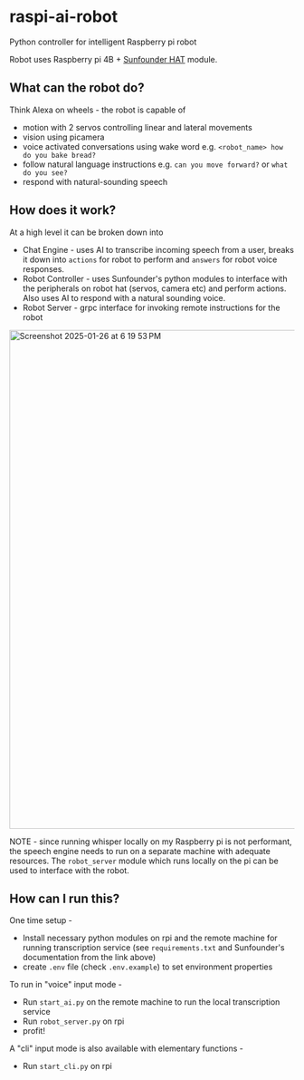 # raspi-ai-robot
Python controller for intelligent Raspberry pi robot

Robot uses Raspberry pi 4B + [Sunfounder HAT](https://www.sunfounder.com/products/sunfounder-robot-hat-expansion-board-designed-for-raspberry-pi) module.

## What can the robot do?
Think Alexa on wheels - the robot is capable of
- motion with 2 servos controlling linear and lateral movements
- vision using picamera
- voice activated conversations using wake word e.g. `<robot_name> how do you bake bread?`
- follow natural language instructions e.g. `can you move forward?` or `what do you see?`
- respond with natural-sounding speech

## How does it work?
At a high level it can be broken down into 
- Chat Engine - uses AI to transcribe incoming speech from a user, breaks it down into `actions` for robot to perform and `answers` for robot voice responses. 
- Robot Controller - uses Sunfounder's python modules to interface with the peripherals on robot hat (servos, camera etc) and perform actions. Also uses AI to respond with a natural sounding voice.
- Robot Server - grpc interface for invoking remote instructions for the robot
<img width="880" alt="Screenshot 2025-01-26 at 6 19 53 PM" src="https://github.com/user-attachments/assets/eec82f15-335d-4b38-be62-289522ec123a" />

NOTE - since running whisper locally on my Raspberry pi is not performant, the speech engine needs to run on a separate machine with adequate resources. The `robot_server` module which runs locally on the pi can be used to interface with the robot.

## How can I run this?
One time setup - 
* Install necessary python modules on rpi and the remote machine for running transcription service (see `requirements.txt` and Sunfounder's documentation from the link above)
* create `.env` file (check `.env.example`) to set environment properties

To run in "voice" input mode -
* Run `start_ai.py` on the remote machine to run the local transcription service
* Run `robot_server.py` on rpi
* profit!

A "cli" input mode is also available with elementary functions -
* Run `start_cli.py` on rpi